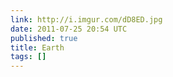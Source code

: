 ```yaml
---
link: http://i.imgur.com/dD8ED.jpg
date: 2011-07-25 20:54 UTC
published: true
title: Earth
tags: []
---
```



